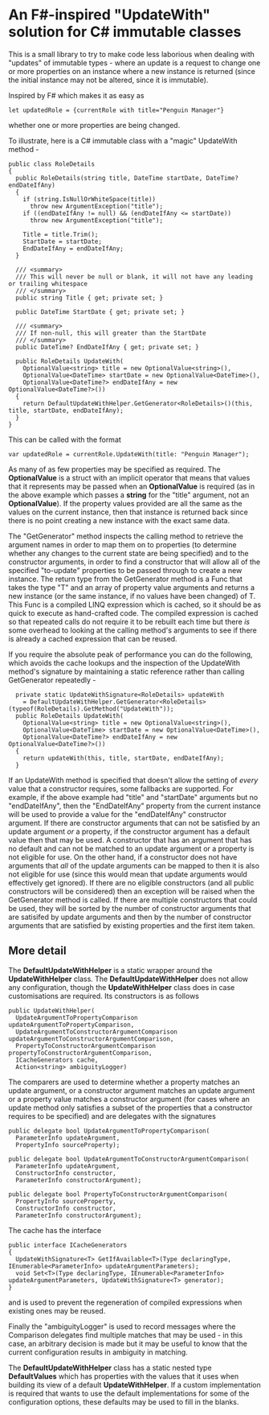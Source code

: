 # An F#-inspired "UpdateWith" solution for C# immutable classes

This is a small library to try to make code less laborious when dealing with "updates" of immutable types - where an update is a request to change one or more properties on an instance where a new instance is returned (since the initial instance may not be altered, since it is immutable).

Inspired by F# which makes it as easy as 

    let updatedRole = {currentRole with title="Penguin Manager"}

whether one or more properties are being changed.

To illustrate, here is a C# immutable class with a "magic" UpdateWith method -

    public class RoleDetails
    {
      public RoleDetails(string title, DateTime startDate, DateTime? endDateIfAny)
      {
        if (string.IsNullOrWhiteSpace(title))
          throw new ArgumentException("title");
        if ((endDateIfAny != null) && (endDateIfAny <= startDate))
          throw new ArgumentException("title");
          
        Title = title.Trim();
        StartDate = startDate;
        EndDateIfAny = endDateIfAny;
      }

      /// <summary>
      /// This will never be null or blank, it will not have any leading or trailing whitespace
      /// </summary>
      public string Title { get; private set; }
      
      public DateTime StartDate { get; private set; }
      
      /// <summary>
      /// If non-null, this will greater than the StartDate
      /// </summary>
      public DateTime? EndDateIfAny { get; private set; }
      
      public RoleDetails UpdateWith(
        OptionalValue<string> title = new OptionalValue<string>(),
        OptionalValue<DateTime> startDate = new OptionalValue<DateTime>(),
        OptionalValue<DateTime?> endDateIfAny = new OptionalValue<DateTime?>())
      {
        return DefaultUpdateWithHelper.GetGenerator<RoleDetails>()(this, title, startDate, endDateIfAny);
      }
    }

This can be called with the format

    var updatedRole = currentRole.UpdateWith(title: "Penguin Manager");
    
As many of as few properties may be specified as required. The **OptionalValue** is a struct with an implicit operator that means that values that it represents may be passed when an **OptionalValue** is required (as in the above example which passes a **string** for the "title" argument, not an **OptionalValue<string>**). If the property values provided are all the same as the values on the current instance, then that instance is returned back since there is no point creating a new instance with the exact same data.

The "GetGenerator" method inspects the calling method to retrieve the argument names in order to map them on to properties (to determine whether any changes to the current state are being specified) and to the constructor arguments, in order to find a constructor that will allow all of the specified "to-update" properties to be passed through to create a new instance. The return type from the GetGenerator method is a Func that takes the type "T" and an array of property value arguments and returns a new instance (or the same instance, if no values have been changed) of T. This Func is a compiled LINQ expression which is cached, so it should be as quick to execute as hand-crafted code. The compiled expression is cached so that repeated calls do not require it to be rebuilt each time but there *is* some overhead to looking at the calling method's arguments to see if there is already a cached expression that can be reused.

If you require the absolute peak of performance you can do the following, which avoids the cache lookups and the inspection of the UpdateWith method's signature by maintaining a static reference rather than calling GetGenerator repeatedly -

      private static UpdateWithSignature<RoleDetails> updateWith
        = DefaultUpdateWithHelper.GetGenerator<RoleDetails>(typeof(RoleDetails).GetMethod("UpdateWith"));
      public RoleDetails UpdateWith(
        OptionalValue<string> title = new OptionalValue<string>(),
        OptionalValue<DateTime> startDate = new OptionalValue<DateTime>(),
        OptionalValue<DateTime?> endDateIfAny = new OptionalValue<DateTime?>())
      {
        return updateWith(this, title, startDate, endDateIfAny);
      }
      
If an UpdateWith method is specified that doesn't allow the setting of *every* value that a constructor requires, some fallbacks are supported. For example, if the above example had "title" and "startDate" arguments but no "endDateIfAny", then the "EndDateIfAny" property from the current instance will be used to provide a value for the "endDateIfAny" constructor argument. If there are constructor arguments that can not be satisfied by an update argument *or* a property, if the constructor argument has a default value then that may be used. A constructor that has an argument that has no default and can not be matched to an update argument or a property is not eligible for use. On the other hand, if a constructor does not have arguments that *all* of the update arguments can be mapped to then it is also not eligible for use (since this would mean that update arguments would effectively get ignored). If there are no eligible constructors (and all public constructors will be considered) then an exception will be raised when the GetGenerator method is called. If there are multiple constructors that could be used, they will be sorted by the number of constructor arguments that are satisifed by update arguments and then by the number of constructor arguments that are satisfied by existing properties and the first item taken.

## More detail

The **DefaultUpdateWithHelper** is a static wrapper around the **UpdateWithHelper** class. The **DefaultUpdateWithHelper** does not allow any configuration, though the **UpdateWithHelper** class does in case customisations are required. Its constructors is as follows

    public UpdateWithHelper(
      UpdateArgumentToPropertyComparison updateArgumentToPropertyComparison,
      UpdateArgumentToConstructorArgumentComparison updateArgumentToConstructorArgumentComparison,
      PropertyToConstructorArgumentComparison propertyToConstructorArgumentComparison,
      ICacheGenerators cache,
      Action<string> ambiguityLogger)

The comparers are used to determine whether a property matches an update argument, or a constructor argument matches an update argument or a property value matches a constructor argument (for cases where an update method only satisfies a subset of the properties that a constructor requires to be specified) and are delegates with the signatures

    public delegate bool UpdateArgumentToPropertyComparison(
      ParameterInfo updateArgument,
      PropertyInfo sourceProperty);
      
    public delegate bool UpdateArgumentToConstructorArgumentComparison(
      ParameterInfo updateArgument,
      ConstructorInfo constructor,
      ParameterInfo constructorArgument);
      
    public delegate bool PropertyToConstructorArgumentComparison(
      PropertyInfo sourceProperty,
      ConstructorInfo constructor,
      ParameterInfo constructorArgument);

The cache has the interface

    public interface ICacheGenerators
    {
      UpdateWithSignature<T> GetIfAvailable<T>(Type declaringType, IEnumerable<ParameterInfo> updateArgumentParameters);
      void Set<T>(Type declaringType, IEnumerable<ParameterInfo> updateArgumentParameters, UpdateWithSignature<T> generator);
    }
    
and is used to prevent the regeneration of compiled expressions when existing ones may be reused.

Finally the "ambiguityLogger" is used to record messages where the Comparison delegates find multiple matches that may be used - in this case, an arbitrary decision is made but it may be useful to know that the current configuration results in ambiguity in matching.

The **DefaultUpdateWithHelper** class has a static nested type **DefaultValues** which has properties with the values that it uses when building its view of a default **UpdateWithHelper**. If a custom implementation is required that wants to use the default implementations for some of the configuration options, these defaults may be used to fill in the blanks.